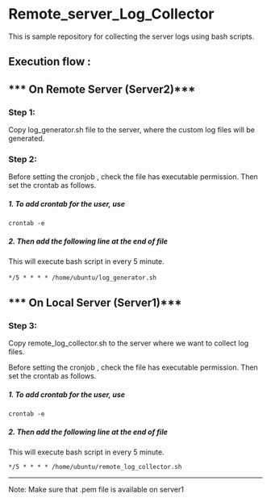 # Remote_server_Log_Collector
This is sample repository for collecting the server logs using bash scripts.

## Execution flow :
## *** On Remote Server (Server2)***
### Step 1:
Copy log_generator.sh file to the server, where the custom log files will be generated.

### Step 2:
Before setting the cronjob , check the file has executable permission. Then set the crontab as follows.
##### 1. To add crontab for the user, use 
```crontab -e ```
##### 2. Then add the following line at the end of file<br>
This will execute bash script in every 5 minute.<br><br>
``` */5 * * * * /home/ubuntu/log_generator.sh ```<br>
## *** On Local Server (Server1)***<br>
### Step 3:
Copy remote_log_collector.sh to the server where we want to collect log files.

Before setting the cronjob , check the file has executable permission. Then set the crontab as follows.

##### 1. To add crontab for the user, use 
```crontab -e ```
##### 2. Then add the following line at the end of file

This will execute bash script in every 5 minute.<br>

``` */5 * * * * /home/ubuntu/remote_log_collector.sh ```
<br>

------------------------------------------------------------------------------------------------
Note: Make sure that .pem file is available on server1
